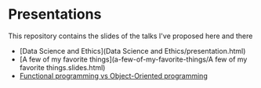 # Presentations
This repository contains the slides of the talks I've proposed here and there

- [Data Science and Ethics](Data Science and Ethics/presentation.html)
- [A few of my favorite things](a-few-of-my-favorite-things/A few of my favorite things.slides.html)
- [Functional programming vs Object-Oriented programming](fp-vs-oop/FPvsOOP.pdf)
